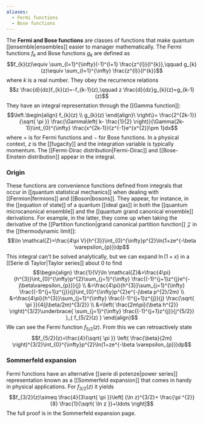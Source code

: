 ```yaml
---
aliases:
  - Fermi functions
  - Bose functions
---
```

The **Fermi and Bose functions** are classes of functions that make quantum [[ensemble|ensembles]] easier to manager mathematically. The Fermi functions $f_{k}$ and Bose functions $g_{k}$ are defined as
$$f_{k}(z)\equiv \sum_{l=1}^{\infty}(-1)^{l+1} \frac{z^{l}}{l^{k}},\qquad g_{k}(z)\equiv \sum_{l=1}^{\infty} \frac{z^{l}}{l^{k}}$$
where $k$ is a real number. They obey the recurrence relations
$$z \frac{d}{dz}f_{k}(z)=-f_{k-1}(z),\qquad z \frac{d}{dz}g_{k}(z)=g_{k-1}(z)$$
They have an integral representation through the [[Gamma function]]:
$$\left.\begin{align}
f_{k}(z) \\
g_{k}(z)
\end{align}\ \right\}= \frac{2^{2k-1}}{\sqrt{ \pi }} \frac{\Gamma\left( k- \frac{1}{2} \right)}{\Gamma(2k-1)}\int_{0}^{\infty} \frac{x^{2k-1}}{z^{-1}e^{x^{2}}\pm 1}dx$$
where $+$ is for Fermi functions and $-$ for Bose functions. In a physical context, $z$ is the [[fugacity]] and the integration variable is typically momentum. The [[Fermi-Dirac distribution|Fermi-Dirac]] and [[Bose-Einstein distribution]] appear in the integral.
### Origin
These functions are convenience functions defined from integrals that occur in [[quantum statistical mechanics]] when dealing with [[Fermion|fermions]] and [[Boson|bosons]]. They appear, for instance, in the [[equation of state]] of a quantum [[ideal gas]] in both the [[quantum microcanonical ensemble]] and the [[quantum grand canonical ensemble]] derivations. For example, in the latter, they come up when taking the derivative of the [[Partition function|grand canonical partition function]] $\mathcal{Z}$ in the [[thermodynamic limit]]:
$$\ln \mathcal{Z}=\frac{4\pi V}{h^{3}}\int_{0}^{\infty}p^{2}\ln(1+ze^{-\beta \varepsilon_{p}})dp$$
This integral can't be solved analytically, but we can expand $\ln(1+x)$ in a [[Serie di Taylor|Taylor series]] about $0$ to find
$$\begin{align}
\frac{1}{V}\ln \mathcal{Z}&=\frac{4\pi}{h^{3}}\int_{0}^{\infty}p^{2}\sum_{j=1}^{\infty} \frac{(-1)^{j+1}z^{j}e^{-j\beta\varepsilon_{p}}}{j} \\
&=\frac{4\pi}{h^{3}}\sum_{j=1}^{\infty} \frac{(-1)^{j+1}z^{j}}{j}\int_{0}^{\infty}p^{2}e^{-j\beta p^{2}/2m} \\
&=\frac{4\pi}{h^{3}}\sum_{j=1}^{\infty} \frac{(-1)^{j+1}z^{j}}{j} \frac{\sqrt{ \pi }}{4(j\beta/2m)^{3/2}} \\
&=\left( \frac{2m\pi}{\beta h^{2}} \right)^{3/2}\underbrace{ \sum_{j=1}^{\infty} \frac{(-1)^{j+1}z^{j}}{j^{5/2}} }_{ f_{5/2}(z) }
\end{align}$$
We can see the Fermi function $f_{5/2}(z)$. From this we can retroactively state
$$f_{5/2}(z)=\frac{4}{\sqrt{ \pi }} \left( \frac{\beta}{2m} \right)^{3/2}\int_{0}^{\infty}p^{2}\ln(1+ze^{-\beta \varepsilon_{p}})dp$$
### Sommerfeld expansion
Fermi functions have an alternative [[serie di potenze|power series]] representation known as a [[Sommerfeld expansion]] that comes in handy in physical applications. For $f_{3/2}(z)$ it yields
$$f_{3/2}(z)\simeq \frac{4}{3\sqrt{ \pi }}\left[ (\ln z)^{3/2}+ \frac{\pi ^{2}}{8} \frac{1}{\sqrt{ \ln z }}+\ldots \right]$$
The full proof is in the Sommerfeld expansion page.